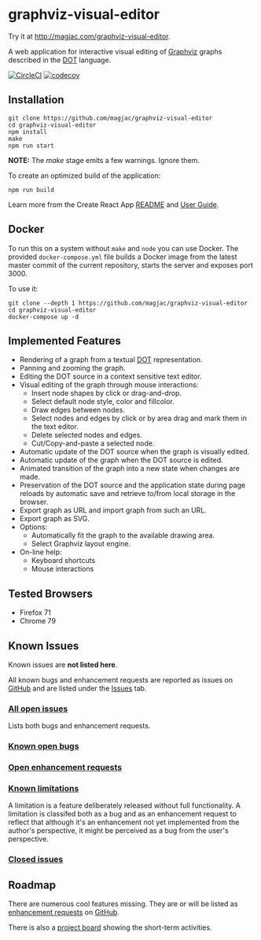 # graphviz-visual-editor

Try it at http://magjac.com/graphviz-visual-editor.

A web application for interactive visual editing of [Graphviz](http://www.graphviz.org) graphs described in the [DOT](https://www.graphviz.org/doc/info/lang.html) language.

[![CircleCI](https://circleci.com/gh/magjac/graphviz-visual-editor.svg?style=svg)](https://circleci.com/gh/magjac/graphviz-visual-editor)
[![codecov](https://codecov.io/gh/magjac/graphviz-visual-editor/branch/master/graph/badge.svg)](https://codecov.io/gh/magjac/graphviz-visual-editor)

## Installation ##

```
git clone https://github.com/magjac/graphviz-visual-editor
cd graphviz-visual-editor
npm install
make
npm run start
```

**NOTE:** The *make* stage emits a few warnings. Ignore them.

To create an optimized build of the application:

```
npm run build
```

Learn more from the Create React App [README](https://github.com/facebook/create-react-app#npm-run-build-or-yarn-build) and [User Guide](https://github.com/facebook/create-react-app/blob/master/packages/react-scripts/template/README.md#deployment).

## Docker ##
To run this on a system without `make` and `node` you can use Docker.
The provided `docker-compose.yml` file builds a Docker image from the latest master commit of the current repository, starts the server and exposes port 3000.

To use it:

```
git clone --depth 1 https://github.com/magjac/graphviz-visual-editor
cd graphviz-visual-editor
docker-compose up -d
```
## Implemented Features ##

* Rendering of a graph from a textual [DOT](https://www.graphviz.org/doc/info/lang.html) representation.
* Panning and zooming the graph.
* Editing the DOT source in a context sensitive text editor.
* Visual editing of the graph through mouse interactions:
  * Insert node shapes by click or drag-and-drop.
  * Select default node style, color and fillcolor.
  * Draw edges between nodes.
  * Select nodes and edges by click or by area drag and mark them in the text editor.
  * Delete selected nodes and edges.
  * Cut/Copy-and-paste a selected node.
* Automatic update of the DOT source when the graph is visually edited.
* Automatic update of the graph when the DOT source is edited.
* Animated transition of the graph into a new state when changes are made.
* Preservation of the DOT source and the application state during page reloads by automatic save and retrieve to/from local storage in the browser.
* Export graph as URL and import graph from such an URL.
* Export graph as SVG.
* Options:
  * Automatically fit the graph to the available drawing area.
  * Select Graphviz layout engine.
* On-line help:
  * Keyboard shortcuts
  * Mouse interactions

## Tested Browsers ##

* Firefox 71
* Chrome 79

## Known Issues ##

Known issues are **not listed here**.

All known bugs and enhancement requests are reported as issues on [GitHub](https://github.com/magjac/graphviz-visual-editor) and are listed under the [Issues](https://github.com/magjac/graphviz-visual-editor/issues) tab.

### [All open issues](https://github.com/magjac/graphviz-visual-editor/issues) ###

Lists both bugs and enhancement requests.

### [Known open bugs](https://github.com/magjac/graphviz-visual-editor/labels/bug) ###

### [Open enhancement requests](https://github.com/magjac/graphviz-visual-editor/labels/enhancement) ###

### [Known limitations](https://github.com/magjac/graphviz-visual-editor/issues?utf8=%E2%9C%93&q=is%3Aissue+is%3Aopen+label%3Abug+label%3Aenhancement) ###

A limitation is a feature deliberately released without full functionality. A limitation is classifed both as a bug and as an enhancement request to reflect that although it's an enhancement not yet implemented from the author's perspective, it might be perceived as a bug from the user's perspective.

### [Closed issues](https://github.com/magjac/graphviz-visual-editor/issues?q=is%3Aissue+is%3Aclosed) ###

## Roadmap ##

There are numerous cool features missing. They are or will be listed as [enhancement requests](https://github.com/magjac/graphviz-visual-editor/labels/enhancement) on [GitHub](https://github.com/magjac/graphviz-visual-editor).

There is also a [project board](https://github.com/magjac/graphviz-visual-editor/projects/1) showing the short-term activities.
